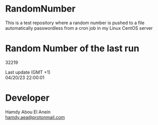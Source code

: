 # RandomNumber    
This is a test repository where a random number is pushed to a file automatically passwordless from a cron job in my Linux CentOS server    
# Random Number of the last run   
32219
      
Last update (GMT +1)    
04/20/23 22:00:01
# Developer    
Hamdy Abou El Anein   
hamdy.aea@protonmail.com
